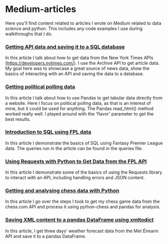# Medium-articles
Here you'll find content related to articles I wrote on Medium related to data science and python. This includes any code examples I use during walkthroughs that I do.

### [Getting API data and saving it to a SQL database](https://towardsdatascience.com/getting-newspaper-article-data-and-saving-it-to-a-sql-database-651602ee929f)
In this article I talk about how to get data from the New York Times APIs (https://developers.nytimes.com/). I use the Archive API to get article data. My goal here was to showcase a great source of news data, show the basics of interacting with an API and saving the data to a database. 

### [Getting political polling data](https://towardsdatascience.com/political-polling-data-from-wikipedia-with-python-b71a9b291d7c)
In this article I talk about how to use Pandas to get tabular data directly from a website. Here I focus on political polling data, as that is an interest of mine, but it could be used for anything. The Pandas read_html() method worked really well. I played around with the 'flavor' parameter to get the best results.

### [Introduction to SQL using FPL data](https://towardsdatascience.com/an-introduction-to-sql-using-fpl-data-8314ec982308)
In this article I demonstrate the basics of SQL using Fantasy Premier League data. The queries run in the article can be found in the queries file. 

### [Using Requests with Python to Get Data from the FPL API](https://python.plainenglish.io/using-requests-with-python-to-get-data-from-the-fpl-api-4cb72f03a5d4)
In this article I demonstrate some of the basics of using the Requests library to interact with an API, including handling errors and JSON content. 

### [Getting and analysing chess data with Python](https://python.plainenglish.io/getting-and-analysing-chess-game-data-with-python-71c97494a5f4)
In this article I go over the steps I took to get my chess game data from the chess.com API and process it using python-chess and pandas for analysis.

### [Saving XML content to a pandas DataFrame using xmltodict](https://python.plainenglish.io/saving-xml-content-to-a-pandas-dataframe-using-xmltodict-b6fab32a5100)
In this article, I get three days’ weather forecast data from the Met Éireann API and save it to a pandas DataFrame.
